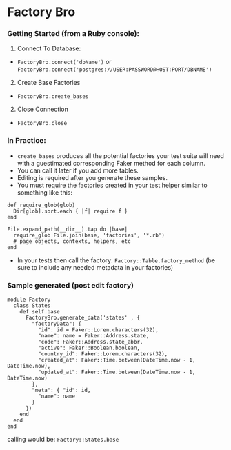 # Factory Bro

### Getting Started (from a Ruby console):
1. Connect To Database:
 - `FactoryBro.connect('dbName')` or `FactoryBro.connect('postgres://USER:PASSWORD@HOST:PORT/DBNAME')`
2. Create Base Factories
 - `FactoryBro.create_bases`
2. Close Connection
 - `FactoryBro.close`
 
### In Practice:

- `create_bases` produces all the potential factories your test suite will need with a guestimated corresponding Faker method for each column. 
 - You can call it later if you add more tables.
 - Editing is required after you generate these samples.
- You must require the factories created in your test helper similar to something like this:
```
def require_glob(glob)
  Dir[glob].sort.each { |f| require f }
end

File.expand_path(__dir__).tap do |base|
  require_glob File.join(base, 'factories', '*.rb')
  # page objects, contexts, helpers, etc
end
```
- In your tests then call the factory: `Factory::Table.factory_method` (be sure to include any needed metadata in your factories)

### Sample generated (post edit factory)
```
module Factory
  class States
    def self.base
      FactoryBro.generate_data('states' , {
        "factoryData": {
          "id": id = Faker::Lorem.characters(32),
          "name": name = Faker::Address.state,
          "code": Faker::Address.state_abbr,
          "active": Faker::Boolean.boolean,
          "country_id": Faker::Lorem.characters(32),
          "created_at": Faker::Time.between(DateTime.now - 1, DateTime.now),
          "updated_at": Faker::Time.between(DateTime.now - 1, DateTime.now)
        },
        "meta": { "id": id,
          "name": name
        }
      })
    end
  end
end

```
calling would be: `Factory::States.base`
